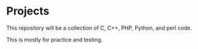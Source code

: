 # Projects

This repository will be a collection of C, C++, PHP, Python, and perl code.

This is mostly for practice and testing.
